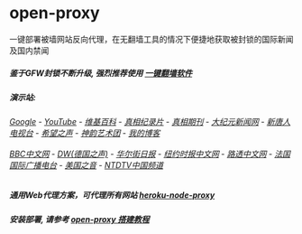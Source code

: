 # open-proxy
一键部署被墙网站反向代理，在无翻墙工具的情况下便捷地获取被封锁的国际新闻及国内禁闻

##### 鉴于GFW封锁不断升级, 强烈推荐使用 [一键翻墙软件](https://gentle-wave-96746.herokuapp.com/proxy/http://wujieliulan.com/)

#####  演示站:
######  [Google](https://gentle-wave-96746.herokuapp.com/proxy/https://www.google.com/search?q=425事件) - [YouTube](https://git.io/vxNPj) - [维基百科](https://gentle-wave-96746.herokuapp.com/proxy/https://zh.wikipedia.org/wiki/喬高-麥塔斯調查報告) - [真相纪录片](https://git.io/vpYh5) - [真相期刊](https://gentle-wave-96746.herokuapp.com/proxy/http://qikan.minghui.org/display.aspx?category_id=3&zhuanti_id=2) - [大纪元新闻网](https://gentle-wave-96746.herokuapp.com/proxy/http://www.epochtimes.com/) - [新唐人电视台](https://gentle-wave-96746.herokuapp.com/proxy/http://www.ntdtv.com/) - [希望之声](https://gentle-wave-96746.herokuapp.com/proxy/http://soundofhope.org/) - [神韵艺术团](https://gentle-wave-96746.herokuapp.com/proxy/http://www.ntdtv.com/xtr/gb/prog673.html) - [我的博客](https://gentle-wave-96746.herokuapp.com/proxy/http://truth.atspace.eu/)<br/> <br/> [BBC中文网](https://gentle-wave-96746.herokuapp.com/proxy/http://www.bbc.com/zhongwen/simp) - [DW(德国之声)](https://gentle-wave-96746.herokuapp.com/proxy/http://www.dw.com/zh/在线报导/s-9058?&zhongwen=simp) - [华尔街日报](https://gentle-wave-96746.herokuapp.com/proxy/https://cn.wsj.com/zh-hans) - [纽约时报中文网](https://gentle-wave-96746.herokuapp.com/proxy/https://cn.nytimes.com/) - [路透中文网](https://gentle-wave-96746.herokuapp.com/proxy/https://cn.reuters.com/) - [法国国际广播电台](https://gentle-wave-96746.herokuapp.com/proxy/http://cn.rfi.fr/) - [美国之音](https://gentle-wave-96746.herokuapp.com/proxy/https://www.voachinese.com/) - [NTDTV中国频道](https://git.io/vxShq)

##### 通用Web代理方案，可代理所有网站 [heroku-node-proxy](https://github.com/gfw-breaker/heroku-node-proxy#--end--) 

##### 安装部署, 请参考 [open-proxy 搭建教程](https://github.com/gfw-breaker/open-proxy/wiki#open-proxy-%E6%90%AD%E5%BB%BA%E6%95%99%E7%A8%8B)

